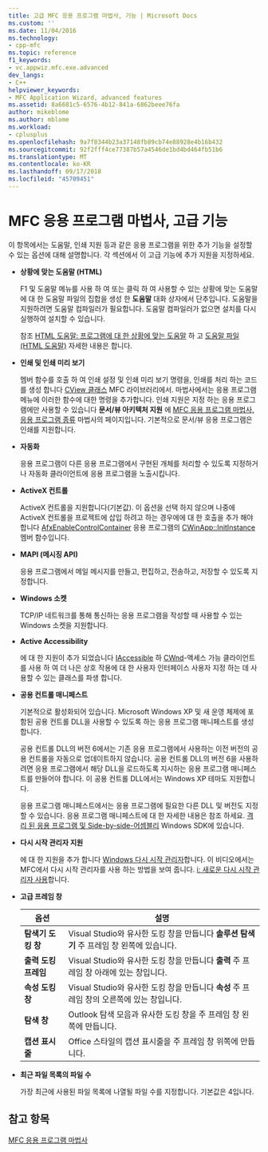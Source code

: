 ```yaml
---
title: 고급 MFC 응용 프로그램 마법사, 기능 | Microsoft Docs
ms.custom: ''
ms.date: 11/04/2016
ms.technology:
- cpp-mfc
ms.topic: reference
f1_keywords:
- vc.appwiz.mfc.exe.advanced
dev_langs:
- C++
helpviewer_keywords:
- MFC Application Wizard, advanced features
ms.assetid: 8a6681c5-6576-4b12-841a-6862beee76fa
author: mikeblome
ms.author: mblome
ms.workload:
- cplusplus
ms.openlocfilehash: 9a7f8344b23a37148fb89cb74e88928e4b16b432
ms.sourcegitcommit: 92f2fff4ce77387b57a4546de1bd4bd464fb51b6
ms.translationtype: MT
ms.contentlocale: ko-KR
ms.lasthandoff: 09/17/2018
ms.locfileid: "45709451"
---
```

# <a name="advanced-features-mfc-application-wizard"></a>MFC 응용 프로그램 마법사, 고급 기능
이 항목에서는 도움말, 인쇄 지원 등과 같은 응용 프로그램을 위한 추가 기능을 설정할 수 있는 옵션에 대해 설명합니다. 각 섹션에서 이 고급 기능에 추가 지원을 지정하세요.  
  
- **상황에 맞는 도움말 (HTML)**

   F1 및 도움말 메뉴를 사용 하 여 또는 클릭 하 여 사용할 수 있는 상황에 맞는 도움말에 대 한 도움말 파일의 집합을 생성 한 **도움말** 대화 상자에서 단추입니다. 도움말을 지원하려면 도움말 컴파일러가 필요합니다. 도움말 컴파일러가 없으면 설치를 다시 실행하여 설치할 수 있습니다.  
  
   참조 [HTML 도움말: 프로그램에 대 한 상황에 맞는 도움말](../../mfc/html-help-context-sensitive-help-for-your-programs.md) 하 고 [도움말 파일 (HTML 도움말)](../../ide/help-files-html-help.md) 자세한 내용은 합니다.  
  
- **인쇄 및 인쇄 미리 보기**

   멤버 함수를 호출 하 여 인쇄 설정 및 인쇄 미리 보기 명령을, 인쇄를 처리 하는 코드를 생성 합니다 [CView 클래스](../../mfc/reference/cview-class.md) MFC 라이브러리에서. 마법사에서는 응용 프로그램 메뉴에 이러한 함수에 대한 명령을 추가합니다. 인쇄 지원은 지정 하는 응용 프로그램에만 사용할 수 있습니다 **문서/뷰 아키텍처 지원** 에 [MFC 응용 프로그램 마법사, 응용 프로그램 종류](../../mfc/reference/application-type-mfc-application-wizard.md) 마법사의 페이지입니다. 기본적으로 문서/뷰 응용 프로그램은 인쇄를 지원합니다.  
  
- **자동화**

   응용 프로그램이 다른 응용 프로그램에서 구현된 개체를 처리할 수 있도록 지정하거나 자동화 클라이언트에 응용 프로그램을 노출시킵니다.  
  
- **ActiveX 컨트롤**

   ActiveX 컨트롤을 지원합니다(기본값). 이 옵션을 선택 하지 않으며 나중에 ActiveX 컨트롤을 프로젝트에 삽입 하려고 하는 경우에에 대 한 호출을 추가 해야 합니다 [AfxEnableControlContainer](ole-initialization.md#afxenablecontrolcontainer) 응용 프로그램의 [CWinApp::InitInstance](../../mfc/reference/cwinapp-class.md#initinstance) 멤버 함수입니다.  
  
- **MAPI (메시징 API)**

   응용 프로그램에서 메일 메시지를 만들고, 편집하고, 전송하고, 저장할 수 있도록 지정합니다.  
  
- **Windows 소켓**

   TCP/IP 네트워크를 통해 통신하는 응용 프로그램을 작성할 때 사용할 수 있는 Windows 소켓을 지원합니다.  
  
- **Active Accessibility**

   에 대 한 지원이 추가 되었습니다 [IAccessible](/windows/desktop/api/oleacc/nn-oleacc-iaccessible) 하 [CWnd](../../mfc/reference/cwnd-class.md)-액세스 가능 클라이언트를 사용 하 여 더 나은 상호 작용에 대 한 사용자 인터페이스 사용자 지정 하는 데 사용할 수 있는 클래스를 파생 합니다.  
  
- **공용 컨트롤 매니페스트**

   기본적으로 활성화되어 있습니다. Microsoft Windows XP 및 새 운영 체제에 포함된 공용 컨트롤 DLL을 사용할 수 있도록 하는 응용 프로그램 매니페스트를 생성합니다.  
  
   공용 컨트롤 DLL의 버전 6에서는 기존 응용 프로그램에서 사용하는 이전 버전의 공용 컨트롤을 자동으로 업데이트하지 않습니다. 공용 컨트롤 DLL의 버전 6을 사용하려면 응용 프로그램에서 해당 DLL을 로드하도록 지시하는 응용 프로그램 매니페스트를 만들어야 합니다. 이 공용 컨트롤 DLL에서는 Windows XP 테마도 지원합니다.  
  
   응용 프로그램 매니페스트에서는 응용 프로그램에 필요한 다른 DLL 및 버전도 지정할 수 있습니다. 응용 프로그램 매니페스트에 대 한 자세한 내용은 참조 하세요. [격리 된 응용 프로그램 및 Side-by-side-어셈블리](/windows/desktop/SbsCs/isolated-applications-and-side-by-side-assemblies-portal) Windows SDK에 있습니다.  
  
- **다시 시작 관리자 지원**

   에 대 한 지원을 추가 합니다 [Windows 다시 시작 관리자](/windows/desktop/RstMgr/using-restart-manager)합니다. 이 비디오에서는 MFC에서 다시 시작 관리자를 사용 하는 방법을 보여 줍니다. [i: 새로운 다시 시작 관리자 사용](https://msdn.microsoft.com/vstudio/ee886407)합니다.  
  
- **고급 프레임 창**

   |옵션|설명|  
   |------------|-----------------|  
   |**탐색기 도킹 창**|Visual Studio와 유사한 도킹 창을 만듭니다 **솔루션 탐색기** 주 프레임 창 왼쪽에 있습니다.|  
   |**출력 도킹 프레임**|Visual Studio와 유사한 도킹 창을 만듭니다 **출력** 주 프레임 창 아래에 있는 창입니다.|  
   |**속성 도킹 창**|Visual Studio와 유사한 도킹 창을 만듭니다 **속성** 주 프레임 창의 오른쪽에 있는 창입니다.|  
   |**탐색 창**|Outlook 탐색 모음과 유사한 도킹 창을 주 프레임 창 왼쪽에 만듭니다.|  
   |**캡션 표시줄**|Office 스타일의 캡션 표시줄을 주 프레임 창 위쪽에 만듭니다.|  
  
- **최근 파일 목록의 파일 수**

   가장 최근에 사용된 파일 목록에 나열될 파일 수를 지정합니다. 기본값은 4입니다.  
  
## <a name="see-also"></a>참고 항목  
 [MFC 응용 프로그램 마법사](../../mfc/reference/mfc-application-wizard.md)

